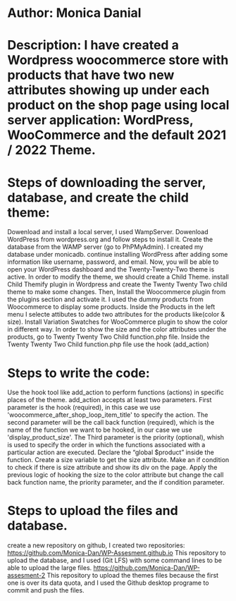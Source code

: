 # Author: Monica Danial
# Description: I have created a Wordpress woocommerce store with products that have two new attributes showing up under each product on the shop page using local server             application: WordPress, WooCommerce and the default 2021 / 2022 Theme.

# Steps of downloading the server, database, and create the child theme:
Dowenload and install a local server, I used WampServer.
Dowenload WordPress from wordpress.org and follow steps to install it.
Create the database from the WAMP server (go to PhPMyAdmin). I created my database under monicadb.
continue installing WordPress after adding some information like username, password, and email.
Now, you will be able to open your WordPress dashboard and the Twenty-Twenty-Two theme is active.
In order to modify the theme, we should create a Child Theme.
install Child Themify plugin in Wordpress and create the Twenty Twenty Two child theme to make some changes.
Then, Install the Woocommerce plugin from the plugins section and activate it.
I used the dummy products from Woocommerce to display some products.
Inside the Products in the left menu I selecte attibutes to adde two attributes for the products like(color & size).
Install Variation Swatches for WooCommerce plugin to show the color in different way.
In order to show the size and the color attributes under the products, go to Twenty Twenty Two Child function.php file.
Inside the Twenty Twenty Two Child function.php file use the hook (add_action)

# Steps to write the code:
Use the hook tool like add_action to perform functions (actions) in specific places of the theme.
add_action accepts at least two parameters. First parameter is the hook (required), in this case we use 'woocommerce_after_shop_loop_item_title' to specify the action. 
The second parameter will be the call back function (required), which is the name of the function we want to be hooked, in our case we use 'display_product_size'.
The Third parameter is the priority (optional), whish is used to specify the order in which the functions associated with a particular action are executed.
Declare the “global $product” inside the function.
Create a size variable to get the size attribute.
Make an if condition to check if there is size attribute and show its div on the page.
Apply the previous logic of hooking the size to the color attribute but change the call back function name, the priority parameter, and the if condition parameter.

# Steps to upload the files and database.
create a new repository on github, I created two repositories:
https://github.com/Monica-Dan/WP-Assesment.github.io  This repository to upload the database, and I used (Git LFS) with some command lines to be able to upload the large files.
https://github.com/Monica-Dan/WP-assesment-2 This repository to upload the themes files because the first one is over its data quota, and I used the Github desktop programe to commit and push the files. 








